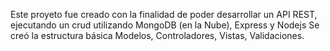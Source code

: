Este proyeto fue creado con la finalidad de poder desarrollar un API REST, ejecutando un crud utilizando MongoDB (en la Nube), Express y Nodejs
Se creó la estructura básica Modelos, Controladores, Vistas, Validaciones.
